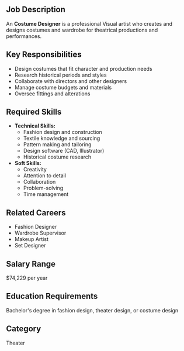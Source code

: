 ## Job Description
An **Costume Designer** is a professional Visual artist who creates and designs costumes and wardrobe for theatrical productions and performances.

## Key Responsibilities
- Design costumes that fit character and production needs
- Research historical periods and styles
- Collaborate with directors and other designers
- Manage costume budgets and materials
- Oversee fittings and alterations

## Required Skills
- **Technical Skills:**
  - Fashion design and construction
  - Textile knowledge and sourcing
  - Pattern making and tailoring
  - Design software (CAD, Illustrator)
  - Historical costume research
- **Soft Skills:**
  - Creativity
  - Attention to detail
  - Collaboration
  - Problem-solving
  - Time management

## Related Careers
- Fashion Designer
- Wardrobe Supervisor
- Makeup Artist
- Set Designer

## Salary Range
$74,229 per year

## Education Requirements
Bachelor's degree in fashion design, theater design, or costume design

## Category
Theater
